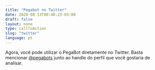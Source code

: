 ```yaml
---
title: "Pegabot no Twitter"
date: 2020-08-13T00:40:23-03:00
draft: false
layout: none
type: callToAction
slug: "twitter"
language: pt
---
```

Agora, você pode utilizar o PegaBot diretamente no Twitter. Basta mencionar [@pegabots](https://twitter.com/pegabots) junto ao handle do perfil que você gostaria de analisar.
